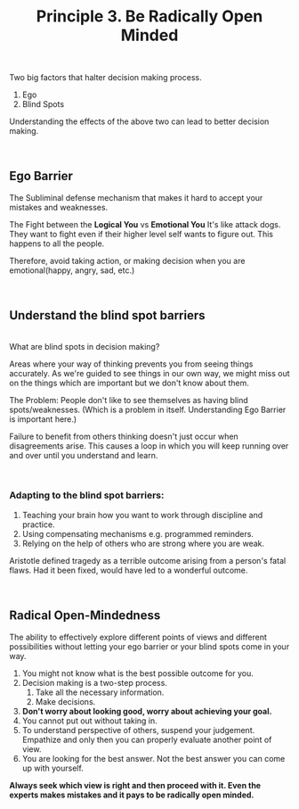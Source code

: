 <h1 align="center"> Principle 3. Be Radically Open Minded </h1>

</br>

Two big factors that halter decision making process. 
1. Ego
2. Blind Spots

Understanding the effects of the above two can lead to better decision making. 

</br>

## Ego Barrier
The Subliminal defense mechanism that makes it hard to accept your mistakes and weaknesses. 

The Fight between the **Logical You** vs **Emotional You**
It's like attack dogs. They want to fight even if their higher level self wants to figure out. This happens to all the people. 

Therefore, avoid taking action, or making decision when you are emotional(happy, angry, sad, etc.)

</br>

## Understand the blind spot barriers

</br>
What are blind spots in decision making?

Areas where your way of thinking prevents you from seeing things accurately. As we're guided to see things in our own way, we might miss out on the things which are important but we don't know about them. 

The Problem: People don't like to see themselves as having blind spots/weaknesses. (Which is a problem in itself. Understanding Ego Barrier is important here.)

Failure to benefit from others thinking doesn't just occur when disagreements arise. This causes a loop in which you will keep running over and over until you understand and learn. 

</br>

### Adapting to the blind spot barriers:
1. Teaching your brain how you want to work through discipline and practice. 
2. Using compensating mechanisms e.g. programmed reminders. 
3. Relying on the help of others who are strong where you are weak. 

Aristotle defined tragedy as a terrible outcome arising from a person's fatal flaws. Had it been fixed, would have led to a wonderful outcome. 

</br>

## Radical Open-Mindedness
The ability to effectively explore different points of views and different possibilities without letting  your ego barrier or your blind spots come in your way.

1. You might not know what is the best possible outcome for you. 
2. Decision making is a two-step process.
	1. Take all the necessary information.
	2. Make decisions. 
3. **Don't worry about looking good, worry about achieving your goal.**
4. You cannot put out without taking in. 
5. To understand perspective of others, suspend your judgement. Empathize and only then you can properly evaluate another point of view. 
6. You are looking for the best answer. Not the best answer you can come up with yourself. 

**Always seek which view is right and then proceed with it. Even the experts makes mistakes and it pays to be radically open minded.**




